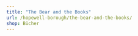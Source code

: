 ```yaml
---
title: "The Bear and the Books"
url: /hopewell-borough/the-bear-and-the-books/
shop: Bücher
---
```


